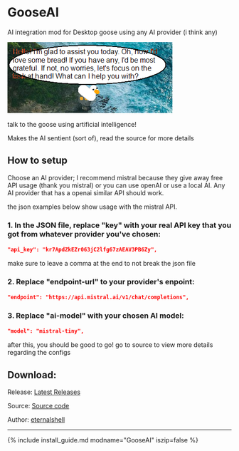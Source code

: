 # GooseAI
AI integration mod for Desktop goose using any AI provider (i think any)

![image1](https://raw.githubusercontent.com/Vexicle/GooseAI/refs/heads/main/Images/image1.png)

talk to the goose using artificial intelligence!

Makes the AI sentient (sort of), read the source for more details

## How to setup

Choose an AI provider; I recommend mistral because they give away free API usage (thank you mistral) or you can use openAI or use a local AI. Any AI provider that has a openai similar API should work.

the json examples below show usage with the mistral API.
### 1. In the JSON file, replace "key" with your real API key that you got from whatever provider you've chosen:
```json
"api_key": "kr7ApdZkEZr063jC2lfg67zAEAV3PB6Zy",
```
make sure to leave a comma at the end to not break the json file

### 2. Replace "endpoint-url" to your provider's enpoint:
```json
"endpoint": "https://api.mistral.ai/v1/chat/completions",
```
### 3. Replace "ai-model" with your chosen AI model:
```json
"model": "mistral-tiny",
```

after this, you should be good to go! go to source to view more details regarding the configs

## Download:

Release: [Latest Releases](https://github.com/Vexicle/GooseAI/releases)

Source: [Source code](https://github.com/Vexicle/GooseAI/)

Author: [eternalshell](https://github.com/Vexicle)

----

{% include install_guide.md modname="GooseAI" iszip=false %}
